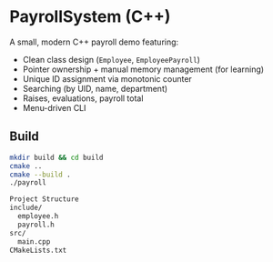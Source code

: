 # PayrollSystem (C++)

A small, modern C++ payroll demo featuring:
- Clean class design (`Employee`, `EmployeePayroll`)
- Pointer ownership + manual memory management (for learning)
- Unique ID assignment via monotonic counter
- Searching (by UID, name, department)
- Raises, evaluations, payroll total
- Menu-driven CLI

## Build

```bash
mkdir build && cd build
cmake ..
cmake --build .
./payroll

Project Structure
include/
  employee.h
  payroll.h
src/
  main.cpp
CMakeLists.txt
